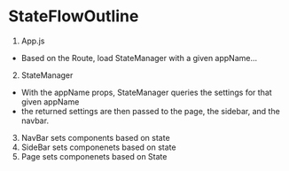 # StateFlowOutline

1. App.js

- Based on the Route, load StateManager with a given appName...

2. StateManager

- With the appName props, StateManager queries the settings for that given appName
- the returned settings are then passed to the page, the sidebar, and the navbar.

3. NavBar sets components based on state
4. SideBar sets componenets based on state
5. Page sets componenets based on State
